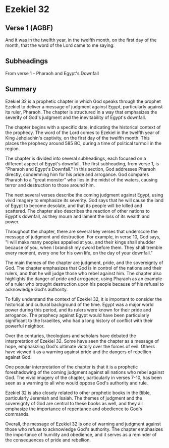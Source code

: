 # Ezekiel 32

## Verse 1 (AGBF)

And it was in the twelfth year, in the twelfth month, on the first day of the month, that the word of the Lord came to me saying:

## Subheadings

From verse 1 - Pharaoh and Egypt's Downfall

## Summary

Ezekiel 32 is a prophetic chapter in which God speaks through the prophet Ezekiel to deliver a message of judgment against Egypt, particularly against its ruler, Pharaoh. The chapter is structured in a way that emphasizes the severity of God's judgment and the inevitability of Egypt's downfall.

The chapter begins with a specific date, indicating the historical context of the prophecy. The word of the Lord comes to Ezekiel in the twelfth year of King Jehoiachin's captivity, on the first day of the twelfth month. This places the prophecy around 585 BC, during a time of political turmoil in the region.

The chapter is divided into several subheadings, each focused on a different aspect of Egypt's downfall. The first subheading, from verse 1, is "Pharaoh and Egypt's Downfall." In this section, God addresses Pharaoh directly, condemning him for his pride and arrogance. God compares Pharaoh to a "great monster" who lies in the midst of the waters, causing terror and destruction to those around him.

The next several verses describe the coming judgment against Egypt, using vivid imagery to emphasize its severity. God says that he will cause the land of Egypt to become desolate, and that its people will be killed and scattered. The chapter also describes the reaction of other nations to Egypt's downfall, as they mourn and lament the loss of its wealth and power.

Throughout the chapter, there are several key verses that underscore the message of judgment and destruction. For example, in verse 10, God says, "I will make many peoples appalled at you, and their kings shall shudder because of you, when I brandish my sword before them. They shall tremble every moment, every one for his own life, on the day of your downfall."

The main themes of the chapter are judgment, pride, and the sovereignty of God. The chapter emphasizes that God is in control of the nations and their rulers, and that he will judge those who rebel against him. The chapter also highlights the danger of pride and arrogance, using Pharaoh as an example of a ruler who brought destruction upon his people because of his refusal to acknowledge God's authority.

To fully understand the context of Ezekiel 32, it is important to consider the historical and cultural background of the time. Egypt was a major world power during this period, and its rulers were known for their pride and arrogance. The prophecy against Egypt would have been particularly significant to the Israelites, who had a long history of conflict with their powerful neighbor.

Over the centuries, theologians and scholars have debated the interpretation of Ezekiel 32. Some have seen the chapter as a message of hope, emphasizing God's ultimate victory over the forces of evil. Others have viewed it as a warning against pride and the dangers of rebellion against God.

One popular interpretation of the chapter is that it is a prophetic foreshadowing of the coming judgment against all nations who rebel against God. The vivid imagery of the chapter, particularly in verses 7-10, has been seen as a warning to all who would oppose God's authority and rule.

Ezekiel 32 is also closely related to other prophetic books in the Bible, particularly Jeremiah and Isaiah. The themes of judgment and the sovereignty of God are central to these books as well, and they all emphasize the importance of repentance and obedience to God's commands.

Overall, the message of Ezekiel 32 is one of warning and judgment against those who refuse to acknowledge God's authority. The chapter emphasizes the importance of humility and obedience, and it serves as a reminder of the consequences of pride and rebellion.